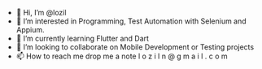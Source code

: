 - 👋 Hi, I’m @lozil
- 👀 I’m interested in Programming, Test Automation with Selenium and Appium.
- 🌱 I’m currently learning Flutter and Dart
- 💞️ I’m looking to collaborate on Mobile Development or Testing projects
- 📫 How to reach me drop me a note l o z i l n @ g m a i l . c o m

<!---
lozil/lozil is a ✨ special ✨ repository because its `README.md` (this file) appears on your GitHub profile.
You can click the Preview link to take a look at your changes.
--->
